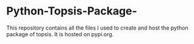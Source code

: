 # Python-Topsis-Package-
This repository contains all the files I used to create and host the python package of topsis. It is hosted on pypi.org.
